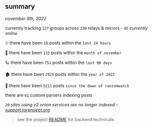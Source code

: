 
## summary
_november 9th, 2022_

currently tracking `127` groups across `230` relays & mirrors - _`95` currently online_

⏲ there have been `16` posts within the `last 24 hours`

🦈 there have been `133` posts within the `month of november`

🪐 there have been `751` posts within the `last 90 days`

🏚 there have been `2925` posts within the `year of 2022`

🦕 there have been `5211` posts `since the dawn of ransomwatch`

there are `61` custom parsers indexing posts

_`20` sites using v2 onion services are no longer indexed - [support.torproject.org](https://support.torproject.org/onionservices/v2-deprecation/)_

> see the project [README](https://github.com/joshhighet/ransomwatch#ransomwatch--) for backend technicals
